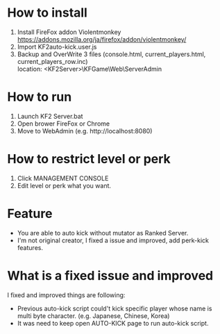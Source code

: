 # How to install

1. Install FireFox addon Violentmonkey https://addons.mozilla.org/ja/firefox/addon/violentmonkey/  
2. Import KF2auto-kick.user.js  
3. Backup and OverWrite 3 files (console.html, current_players.html, current_players_row.inc)  
location: \<KF2Server\>\KFGame\Web\ServerAdmin  

# How to run

1. Launch KF2 Server.bat
2. Open brower FireFox or Chrome
3. Move to WebAdmin (e.g. http://localhost:8080)  

# How to restrict level or perk

1. Click MANAGEMENT CONSOLE
2. Edit level or perk what you want.

# Feature

* You are able to auto kick without mutator as Ranked Server.
* I'm not original creator, I fixed a issue and improved, add perk-kick features.

# What is a fixed issue and improved

I fixed and improved things are following:

* Previous auto-kick script could't kick specific player whose name is multi byte character. (e.g. Japanese, Chinese, Korea)  
* It was need to keep open AUTO-KICK page to run auto-kick script.

